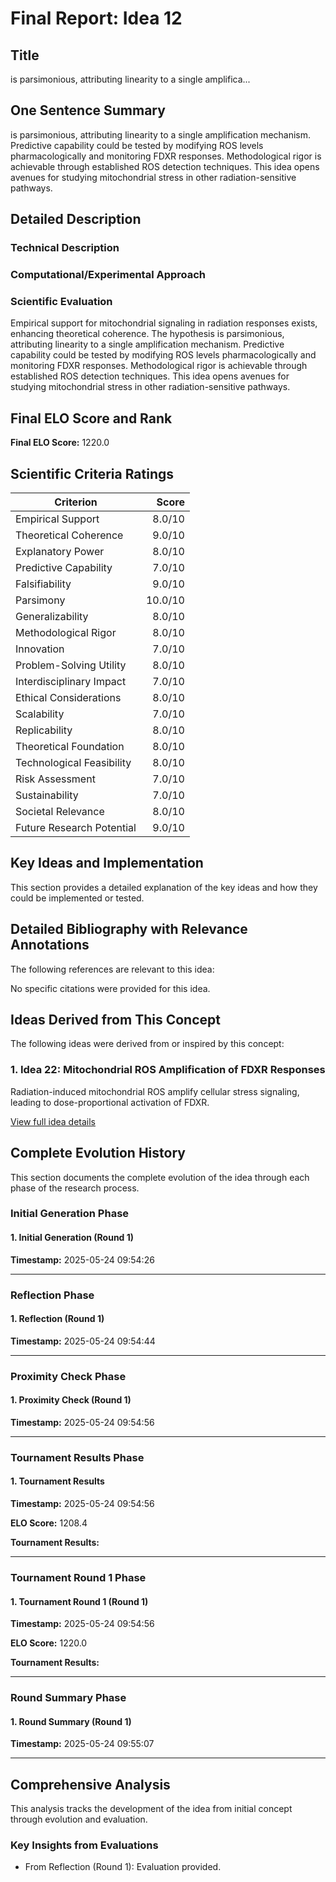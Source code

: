 # Final Report: Idea 12

## Title

is parsimonious, attributing linearity to a single amplifica...

## One Sentence Summary

is parsimonious, attributing linearity to a single amplification mechanism. Predictive capability could be tested by modifying ROS levels pharmacologically and monitoring FDXR responses. Methodological rigor is achievable through established ROS detection techniques. This idea opens avenues for studying mitochondrial stress in other radiation-sensitive pathways.

## Detailed Description

### Technical Description



### Computational/Experimental Approach



### Scientific Evaluation

Empirical support for mitochondrial signaling in radiation responses exists, enhancing theoretical coherence. The hypothesis is parsimonious, attributing linearity to a single amplification mechanism. Predictive capability could be tested by modifying ROS levels pharmacologically and monitoring FDXR responses. Methodological rigor is achievable through established ROS detection techniques. This idea opens avenues for studying mitochondrial stress in other radiation-sensitive pathways.


## Final ELO Score and Rank

**Final ELO Score:** 1220.0

## Scientific Criteria Ratings

| Criterion | Score |
|---|---:|
| Empirical Support | 8.0/10 |
| Theoretical Coherence | 9.0/10 |
| Explanatory Power | 8.0/10 |
| Predictive Capability | 7.0/10 |
| Falsifiability | 9.0/10 |
| Parsimony | 10.0/10 |
| Generalizability | 8.0/10 |
| Methodological Rigor | 8.0/10 |
| Innovation | 7.0/10 |
| Problem-Solving Utility | 8.0/10 |
| Interdisciplinary Impact | 7.0/10 |
| Ethical Considerations | 8.0/10 |
| Scalability | 7.0/10 |
| Replicability | 8.0/10 |
| Theoretical Foundation | 8.0/10 |
| Technological Feasibility | 8.0/10 |
| Risk Assessment | 7.0/10 |
| Sustainability | 7.0/10 |
| Societal Relevance | 8.0/10 |
| Future Research Potential | 9.0/10 |

## Key Ideas and Implementation

This section provides a detailed explanation of the key ideas and how they could be implemented or tested.


## Detailed Bibliography with Relevance Annotations

The following references are relevant to this idea:

No specific citations were provided for this idea.


## Ideas Derived from This Concept

The following ideas were derived from or inspired by this concept:

### 1. Idea 22: Mitochondrial ROS Amplification of FDXR Responses

Radiation-induced mitochondrial ROS amplify cellular stress signaling, leading to dose-proportional activation of FDXR.

[View full idea details](idea_22_final.md)

## Complete Evolution History

This section documents the complete evolution of the idea through each phase of the research process.

### Initial Generation Phase

#### 1. Initial Generation (Round 1)
**Timestamp:** 2025-05-24 09:54:26



---

### Reflection Phase

#### 1. Reflection (Round 1)
**Timestamp:** 2025-05-24 09:54:44



---

### Proximity Check Phase

#### 1. Proximity Check (Round 1)
**Timestamp:** 2025-05-24 09:54:56



---

### Tournament Results Phase

#### 1. Tournament Results
**Timestamp:** 2025-05-24 09:54:56

**ELO Score:** 1208.4

**Tournament Results:**



---

### Tournament Round 1 Phase

#### 1. Tournament Round 1 (Round 1)
**Timestamp:** 2025-05-24 09:54:56

**ELO Score:** 1220.0

**Tournament Results:**



---

### Round Summary Phase

#### 1. Round Summary (Round 1)
**Timestamp:** 2025-05-24 09:55:07



---

## Comprehensive Analysis

This analysis tracks the development of the idea from initial concept through evolution and evaluation.

### Key Insights from Evaluations

- From Reflection (Round 1): Evaluation provided.
